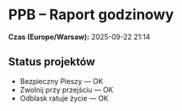 # PPB – Raport godzinowy
**Czas (Europe/Warsaw):** 2025-09-22 21:14

## Status projektów
- Bezpieczny Pieszy — OK
- Zwolnij przy przejściu — OK
- Odblask ratuje życie — OK

